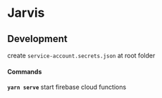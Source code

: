 # Jarvis

## Development

create `service-account.secrets.json` at root folder

#### Commands

**`yarn serve`** start firebase cloud functions

